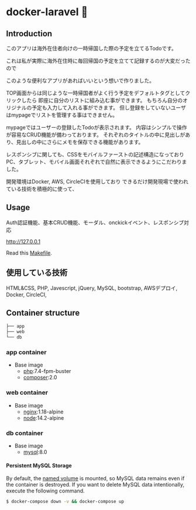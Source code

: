 # docker-laravel 🐳


## Introduction

このアプリは海外在住者向けの一時帰国した際の予定を立てるTodoです。

これは私が実際に海外在住時に毎回帰国の予定を立てて記録するのが大変だったので

このような便利なアプリがあればいいという想いで作りました。

TOP画面からは同じような一時帰国者がよく行う予定をデフォルトタグとしてクリックしたら
即座に自分のリストに組み込む事ができます。
もちろん自分のオリジナルの予定も入力して入れる事ができます。
但し登録をしていないユーザはmypageでリストを管理する事はできません。

mypageではユーザーの登録したTodoが表示されます。
内容はシンプルで操作が容易なCRUD機能が備わっております。
それぞれのタイトルの中に見出しがあり、見出しの中にさらにメモを保存できる機能があります。

レスポンシブに関しても、CSSをモバイルファーストの記述構造になっており
PC、タブレット、モバイル画面それぞれで自然に表示できるようにこだわりました。

開発環境はDocker, AWS, CircleCIを使用しており
できるだけ開発現場で使われている技術を積極的に使って、

## Usage

Auth認証機能、基本CRUD機能、モーダル、onckickイベント、レスポンシブ対応

http://127.0.0.1

Read this [Makefile](https://github.com/ucan-lab/docker-laravel/blob/master/Makefile).

## 使用している技術

HTML&CSS, PHP, Javescript, jQuery, MySQL, bootstrap, AWSデプロイ, Docker, CircleCI,

## Container structure

```bash
├── app
├── web
└── db
```

### app container

- Base image
  - [php](https://hub.docker.com/_/php):7.4-fpm-buster
  - [composer](https://hub.docker.com/_/composer):2.0

### web container

- Base image
  - [nginx](https://hub.docker.com/_/nginx):1.18-alpine
  - [node](https://hub.docker.com/_/node):14.2-alpine

### db container

- Base image
  - [mysql](https://hub.docker.com/_/mysql):8.0

#### Persistent MySQL Storage

By default, the [named volume](https://docs.docker.com/compose/compose-file/#volumes) is mounted, so MySQL data remains even if the container is destroyed.
If you want to delete MySQL data intentionally, execute the following command.

```bash
$ docker-compose down -v && docker-compose up
```
